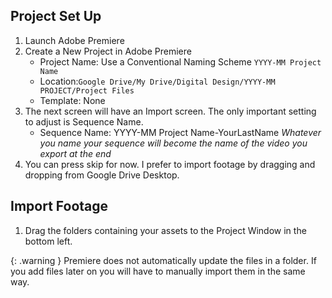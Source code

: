 ## Project Set Up
1. Launch Adobe Premiere 
1. Create a New Project in Adobe Premiere
    * Project Name: Use a Conventional Naming Scheme ``YYYY-MM Project Name``
    * Location:``Google Drive/My Drive/Digital Design/YYYY-MM PROJECT/Project Files``
    * Template: None
1. The next screen will have an Import screen. The only important setting to adjust is Sequence Name.
    * Sequence Name: YYYY-MM Project Name-YourLastName *Whatever you name your sequence will become the name of the video you export at the end*
3. You can press skip for now. I prefer to import footage by dragging and dropping from Google Drive Desktop.

## Import Footage
1. Drag the folders containing your assets to the Project Window in the bottom left.

{: .warning }
Premiere does not automatically update the files in a folder. If you add files later on you will have to manually import them in the same way.